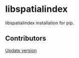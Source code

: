 # libspatialindex

libspatialindex installation for pip.

## Contributors

[Update version](./update_version.md)